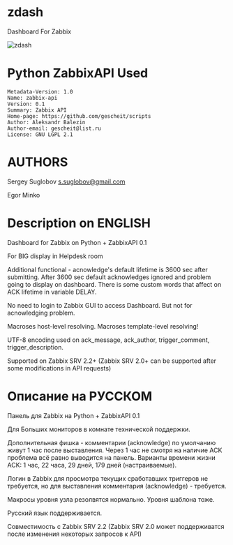 zdash
=====

Dashboard For Zabbix

![zdash](https://raw.githubusercontent.com/zubbilo/zdash/master/doc/Zabbix_2.2_zdash.png)

# Python ZabbixAPI Used

```
Metadata-Version: 1.0
Name: zabbix-api
Version: 0.1
Summary: Zabbix API
Home-page: https://github.com/gescheit/scripts
Author: Aleksandr Balezin
Author-email: gescheit@list.ru
License: GNU LGPL 2.1
```

# AUTHORS

Sergey Suglobov <s.suglobov@gmail.com>

Egor Minko

# Description on ENGLISH

Dashboard for Zabbix on Python + ZabbixAPI 0.1

For BIG display in Helpdesk room

Additional functional - acnowledge's default lifetime is 3600 sec after submitting. After 3600 sec default acknowledges ignored and problem going to display on dashboard. There is some custom words that affect on ACK lifetime in variable DELAY.

No need to login to Zabbix GUI to access Dashboard. But not for acnowledging problem.

Macroses host-level resolving. Macroses template-level resolving!

UTF-8 encoding used on ack_message, ack_author, trigger_comment, trigger_description.

Supported on Zabbix SRV 2.2+
(Zabbix SRV 2.0+ can be supported after some modifications in API requests)

# Описание на РУССКОМ

Панель для Zabbix на Python + ZabbixAPI 0.1

Для Больших мониторов в комнате технической поддержки.

Дополнительная фишка - комментарии (acknowledge) по умолчанию живут 1 час после выставления. Через 1 час не смотря на наличие ACK проблема всё равно выводится на панель. Варианты времени жизни ACK: 1 час, 22 часа, 29 дней, 179 дней (настраиваемые).

Логин в Zabbix для просмотра текущих сработавших триггеров не требуется, но для выставления комментария (acknowledge) - требуется.

Макросы уровня узла резолвятся нормально. Уровня шаблона тоже.

Русский язык поддерживается.

Совместимость с Zabbix SRV 2.2
(Zabbix SRV 2.0 может поддерживатся после изменения некоторых запросов к API)
